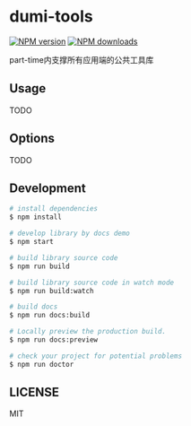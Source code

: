 # dumi-tools

[![NPM version](https://img.shields.io/npm/v/dumi-tools.svg?style=flat)](https://npmjs.org/package/dumi-tools)
[![NPM downloads](http://img.shields.io/npm/dm/dumi-tools.svg?style=flat)](https://npmjs.org/package/dumi-tools)

part-time内支撑所有应用端的公共工具库

## Usage

TODO

## Options

TODO

## Development

```bash
# install dependencies
$ npm install

# develop library by docs demo
$ npm start

# build library source code
$ npm run build

# build library source code in watch mode
$ npm run build:watch

# build docs
$ npm run docs:build

# Locally preview the production build.
$ npm run docs:preview

# check your project for potential problems
$ npm run doctor
```

## LICENSE

MIT
